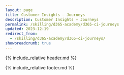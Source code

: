 ```yaml
---
layout: page
title: Customer Insights — Journeys
description: Customer Insights — Journeys
permalink: /skilling/d365-academy/d365-ci-journeys
updated: 2023-12-19
redirect_from:
  - /skilling/d365-academy/d365-ci-journeys/
showbreadcrumb: true
---
```


{% include_relative header.md %}


{% include_relative footer.md %}